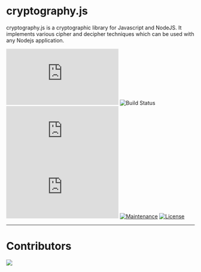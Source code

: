 # cryptography.js
cryptography.js is a cryptographic library for Javascript and NodeJS.  It implements various cipher and decipher techniques which can be used with any Nodejs application.

![Languages](https://img.shields.io/github/languages/top/vicky1999/cryptography.js)
![Build Status](https://img.shields.io/github/workflow/status/vicky1999/cryptography.js/Node.js%20CI)
![Last Update](https://img.shields.io/github/last-commit/vicky1999/cryptography.js)
![Commits](https://img.shields.io/github/commit-activity/m/vicky1999/cryptography.js)
[![Maintenance](https://img.shields.io/maintenance/yes/2020.svg)](https://github.com/vicky1999/cryptography.js/graphs/commit-activity)
[![License](https://img.shields.io/github/license/vicky1999/cryptography.js.svg)](https://github.com/vicky1999/cryptography.js/blob/master/LICENSE)
***
# Contributors
<a href="https://github.com/vicky1999/cryptography.js/graphs/contributors">
  <img src="https://contributors-img.web.app/image?repo=vicky1999/cryptography.js" />
</a>
